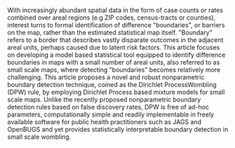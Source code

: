 With increasingly abundant spatial data in the form of case counts or rates combined over areal regions (e.g ZIP codes, census-tracts or counties), interest turns to formal identification of difference "boundaries", or barriers on the map, rather than
the estimated statistical map itself. "Boundary" refers to a border that describes vastly disparate outcomes in the adjacent areal units, perhaps caused due to latent risk factors. This article focuses on developing a model based statistical tool equipped to
identify difference boundaries in maps with a small number of areal units, also referred to as small scale maps, where detecting "boundaries" becomes relatively more challenging. This article proposes a novel and robust nonparametric boundary detection
technique, coined as the Dirichlet ProcessWombling (DPW) rule, by employing Dirichlet Process based mixture models for small scale maps. Unlike the recently proposed nonparametric boundary detection rules based on false discovery rates, DPW is free of ad-hoc parameters, computationally simple and readily implementable in freely available software for public health practitioners such as JAGS and OpenBUGS and yet provides statistically interpretable boundary detection in small scale wombling.
